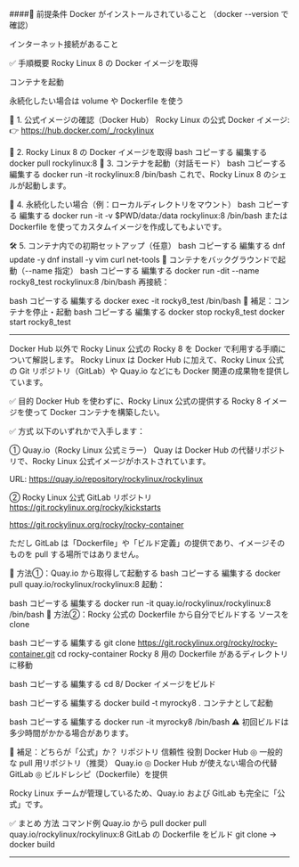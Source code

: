 ####🔧 前提条件
Docker がインストールされていること
（docker --version で確認）

インターネット接続があること

✅ 手順概要
Rocky Linux 8 の Docker イメージを取得

コンテナを起動

永続化したい場合は volume や Dockerfile を使う

🧾 1. 公式イメージの確認（Docker Hub）
Rocky Linux の公式 Docker イメージ:
👉 https://hub.docker.com/_/rockylinux

🚀 2. Rocky Linux 8 の Docker イメージを取得
bash
コピーする
編集する
docker pull rockylinux:8
🧪 3. コンテナを起動（対話モード）
bash
コピーする
編集する
docker run -it rockylinux:8 /bin/bash
これで、Rocky Linux 8 のシェルが起動します。

💾 4. 永続化したい場合（例：ローカルディレクトリをマウント）
bash
コピーする
編集する
docker run -it -v $PWD/data:/data rockylinux:8 /bin/bash
または Dockerfile を使ってカスタムイメージを作成してもよいです。

🛠 5. コンテナ内での初期セットアップ（任意）
bash
コピーする
編集する
dnf update -y
dnf install -y vim curl net-tools
📌 コンテナをバックグラウンドで起動（--name 指定）
bash
コピーする
編集する
docker run -dit --name rocky8_test rockylinux:8 /bin/bash
再接続：

bash
コピーする
編集する
docker exec -it rocky8_test /bin/bash
🔁 補足：コンテナを停止・起動
bash
コピーする
編集する
docker stop rocky8_test
docker start rocky8_test

---

Docker Hub 以外で Rocky Linux 公式の Rocky 8 を Docker で利用する手順について解説します。
Rocky Linux は Docker Hub に加えて、Rocky Linux 公式の Git リポジトリ（GitLab）や Quay.io などにも Docker 関連の成果物を提供しています。

✅ 目的
Docker Hub を使わずに、Rocky Linux 公式の提供する Rocky 8 イメージを使って Docker コンテナを構築したい。

✅ 方式
以下のいずれかで入手します：

① Quay.io（Rocky Linux 公式ミラー）
Quay は Docker Hub の代替リポジトリで、Rocky Linux 公式イメージがホストされています。

URL: https://quay.io/repository/rockylinux/rockylinux

② Rocky Linux 公式 GitLab リポジトリ
https://git.rockylinux.org/rocky/kickstarts

https://git.rockylinux.org/rocky/rocky-container

ただし GitLab は「Dockerfile」や「ビルド定義」の提供であり、イメージそのものを pull する場所ではありません。

🔁 方法①：Quay.io から取得して起動する
bash
コピーする
編集する
docker pull quay.io/rockylinux/rockylinux:8
起動：

bash
コピーする
編集する
docker run -it quay.io/rockylinux/rockylinux:8 /bin/bash
🔁 方法②：Rocky 公式の Dockerfile から自分でビルドする
ソースを clone

bash
コピーする
編集する
git clone https://git.rockylinux.org/rocky/rocky-container.git
cd rocky-container
Rocky 8 用の Dockerfile があるディレクトリに移動

bash
コピーする
編集する
cd 8/
Docker イメージをビルド

bash
コピーする
編集する
docker build -t myrocky8 .
コンテナとして起動

bash
コピーする
編集する
docker run -it myrocky8 /bin/bash
⚠️ 初回ビルドは多少時間がかかる場合があります。

🎯 補足：どちらが「公式」か？
リポジトリ	信頼性	役割
Docker Hub	◎	一般的な pull 用リポジトリ（推奨）
Quay.io	◎	Docker Hub が使えない場合の代替
GitLab	◎	ビルドレシピ（Dockerfile）を提供

Rocky Linux チームが管理しているため、Quay.io および GitLab も完全に「公式」です。

✅ まとめ
方法	コマンド例
Quay.io から pull	docker pull quay.io/rockylinux/rockylinux:8
GitLab の Dockerfile をビルド	git clone → docker build

---
